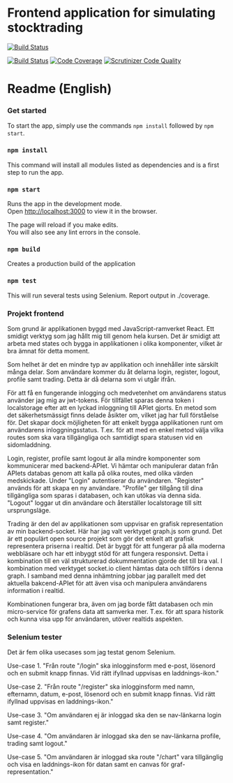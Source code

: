 # Frontend application for simulating stocktrading

[![Build Status](https://travis-ci.org/jespernyhlen/project-frontend.svg?branch=master)](https://travis-ci.org/jespernyhlen/project-frontend)

[![Build Status](https://scrutinizer-ci.com/g/jespernyhlen/project-frontend/badges/build.png?b=master)](https://scrutinizer-ci.com/g/jespernyhlen/project-frontend/build-status/master) [![Code Coverage](https://scrutinizer-ci.com/g/jespernyhlen/project-frontend/badges/coverage.png?b=master)](https://scrutinizer-ci.com/g/jespernyhlen/project-frontend/?branch=master) [![Scrutinizer Code Quality](https://scrutinizer-ci.com/g/jespernyhlen/project-frontend/badges/quality-score.png?b=master)](https://scrutinizer-ci.com/g/jespernyhlen/project-frontend/?branch=master)

# Readme (English)

### Get started

To start the app, simply use the commands `npm install` followed by `npm start`.

### `npm install`

This command will install all modules listed as dependencies and is a first step to run the app.

### `npm start`

Runs the app in the development mode.  
Open [http://localhost:3000](http://localhost:3000) to view it in the browser.

The page will reload if you make edits.  
You will also see any lint errors in the console.

### `npm build`

Creates a production build of the application

### `npm test`

This will run several tests using Selenium. Report output in ./coverage.

### Projekt frontend

Som grund är applikationen byggd med JavaScript-ramverket React. Ett smidigt verktyg som jag hållt mig till genom hela kursen. Det är smidigt att arbeta med states och bygga in applikationen i olika komponenter, vilket är bra ämnat för detta moment.

Som helhet är det en mindre typ av applikation och innehåller inte särskilt många delar. Som användare kommer du åt delarna login, register, logout, profile samt trading. Detta är då delarna som vi utgår ifrån.

För att få en fungerande inlogging och medvetenhet om användarens status använder jag mig av jwt-tokens. För tillfället sparas denna token i localstorage efter att en lyckad inloggning till APIet gjorts. En metod som det säkerhetsmässigt finns delade åsikter om, vilket jag har full förståelse för. Det skapar dock möjligheten för att enkelt bygga applikationen runt om användarens inloggningsstatus. T.ex. för att med en enkel metod välja vilka routes som ska vara tillgängliga och samtidigt spara statusen vid en sidomladdning.

Login, register, profile samt logout är alla mindre komponenter som kommunicerar med backend-APIet. Vi hämtar och manipulerar datan från APIets databas genom att kalla på olika routes, med olika värden medskickade. Under "Login" autentiserar du användaren. "Register" används för att skapa en ny användare. "Profile" ger tillgång till dina tillgängliga som sparas i databasen, och kan utökas via denna sida. "Logout" loggar ut din användare och återställer localstorage till sitt ursprungsläge.

Trading är den del av applikationen som uppvisar en grafisk representation av min backend-socket. Här har jag valt verktyget graph.js som grund. Det är ett populärt open source projekt som gör det enkelt att grafisk representera priserna i realtid. Det är byggt för att fungerar på alla moderna webbläsare och har ett inbyggt stöd för att fungera responsivt. Detta i kombination till en väl strukturerad dokummentation gjorde det till bra val.
I kombination med verktyget socket.io client hämtas data och tillförs i denna graph. I samband med denna inhämtning jobbar jag parallelt med det aktuella bakcend-APIet för att även visa och manipulera användarens information i realtid.

Kombinationen fungerar bra, även om jag borde fått databasen och min micro-service för grafens data att samverka mer. T.ex. för att spara historik och kunna visa upp för användaren, utöver realtids aspekten.

### Selenium tester

Det är fem olika usecases som jag testat genom Selenium.

Use-case 1. "Från route "/login" ska inlogginsform med e-post, lösenord och en submit knapp finnas. Vid rätt ifyllnad uppvisas en laddnings-ikon."

Use-case 2. "Från route "/register" ska inlogginsform med namn, efternamn, datum, e-post, lösenord och en submit knapp finnas. Vid rätt ifyllnad uppvisas en laddnings-ikon."

Use-case 3. "Om användaren ej är inloggad ska den se nav-länkarna login samt register."

Use-case 4. "Om användaren är inloggad ska den se nav-länkarna profile, trading samt logout."

Use-case 5. "Om användaren är inloggad ska route "/chart" vara tillgänglig och visa en laddnings-ikon för datan samt en canvas för graf-representation."
